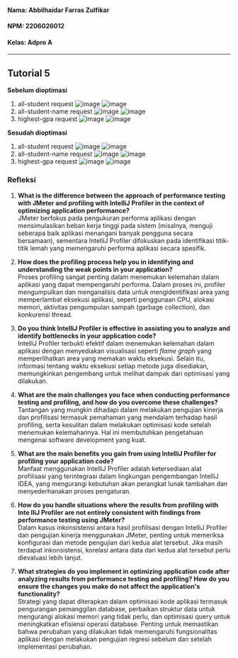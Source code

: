 #### Nama: Abbilhaidar Farras Zulfikar
#### NPM: 2206026012
#### Kelas: Adpro A
---
## Tutorial 5
**Sebelum dioptimasi**
1. all-student request
   ![image](https://github.com/Abbilville/exercise-profiling/assets/119837732/0b1db4d9-8fff-4265-99be-d5a0ba71cea4)
   ![image](https://github.com/Abbilville/exercise-profiling/assets/119837732/a967fc14-be63-4f02-b674-3ef6617f2f2f)
2. all-student-name request
   ![image](https://github.com/Abbilville/exercise-profiling/assets/119837732/f6aa61ee-eac4-4140-9122-3cc3c4b1721f)
   ![image](https://github.com/Abbilville/exercise-profiling/assets/119837732/36e5b9f4-7085-4457-8053-934deddc31ca)
3. highest-gpa request
   ![image](https://github.com/Abbilville/exercise-profiling/assets/119837732/c6900334-7591-4c12-8a10-058f85ab6639)
   ![image](https://github.com/Abbilville/exercise-profiling/assets/119837732/45864a8c-6263-403c-8351-fa1864cc7e0c)

**Sesudah dioptimasi**
1. all-student request
   ![image](https://github.com/Abbilville/exercise-profiling/assets/119837732/1632820a-b9f9-4c56-a30e-1890ddac42cc)
   ![image](https://github.com/Abbilville/exercise-profiling/assets/119837732/ba3e993a-ba82-461f-9fca-d55d2dc83cb5)
2. all-student-name request
   ![image](https://github.com/Abbilville/exercise-profiling/assets/119837732/918696e0-15fa-4f1f-85fd-cb3418c2ca1e)
   ![image](https://github.com/Abbilville/exercise-profiling/assets/119837732/60160994-8c11-4746-902c-75e2a52576e5)
3. highest-gpa request
   ![image](https://github.com/Abbilville/exercise-profiling/assets/119837732/aaf85834-c4d6-4587-9bf7-fe1189731abe)
   ![image](https://github.com/Abbilville/exercise-profiling/assets/119837732/bd5ff4ef-3472-4409-a9dc-05d977f1499c)

### Refleksi
1. **What is the difference between the approach of performance testing with JMeter and profiling with IntelliJ Profiler in the context of optimizing application performance?** <br>
    JMeter berfokus pada pengukuran performa aplikasi dengan mensimulasikan beban kerja tinggi pada sistem (misalnya, menguji seberapa baik aplikasi menangani banyak pengguna secara bersamaan), sementara IntelliJ Profiler difokuskan pada identifikasi titik-titik lemah yang memengaruhi performa aplikasi secara spesifik.
    
2. **How does the profiling process help you in identifying and understanding the weak points in your application?** <br>
  Proses profiling sangat penting dalam menemukan kelemahan dalam aplikasi yang dapat mempengaruhi performa. Dalam proses ini, profiler mengumpulkan dan menganalisis data untuk mengidentifikasi area yang memperlambat eksekusi aplikasi, seperti penggunaan CPU, alokasi memori, aktivitas pengumpulan sampah (garbage collection), dan konkurensi thread.

3. **Do you think IntelliJ Profiler is effective in assisting you to analyze and identify bottlenecks in your application code?** <br>
IntelliJ Profiler terbukti efektif dalam menemukan kelemahan dalam aplikasi dengan menyediakan visualisasi seperti _flame graph_ yang memperlihatkan area yang memakan waktu eksekusi. Selain itu, informasi tentang waktu eksekusi setiap metode juga disediakan, memungkinkan pengembang untuk melihat dampak dari optimisasi yang dilakukan.

4. **What are the main challenges you face when conducting performance testing and profiling, and how do you overcome these challenges?** <br>
Tantangan yang mungkin dihadapi dalam melakukan pengujian kinerja dan profilisasi termasuk pemahaman yang mendalam terhadap hasil profiling, serta kesulitan dalam melakukan optimisasi kode setelah menemukan kelemahannya. Hal ini membutuhkan pengetahuan mengenai software development yang kuat.

5. **What are the main benefits you gain from using IntelliJ Profiler for profiling your application code?** <br>
Manfaat menggunakan IntelliJ Profiler adalah ketersediaan alat profilisasi yang terintegrasi dalam lingkungan pengembangan IntelliJ IDEA, yang mengurangi kebutuhan akan perangkat lunak tambahan dan menyederhanakan proses pengaturan.

6. **How do you handle situations where the results from profiling with Inte	lliJ Profiler are not entirely consistent with findings from performance testing using JMeter?** <br>
Dalam kasus inkonsistensi antara hasil profilisasi dengan IntelliJ Profiler dan pengujian kinerja menggunakan JMeter, penting untuk memeriksa konfigurasi dan metode pengujian dari kedua alat tersebut. Jika masih terdapat inkonsistensi, korelasi antara data dari kedua alat tersebut perlu dievaluasi lebih lanjut.

7. **What strategies do you implement in optimizing application code after analyzing results from performance testing and profiling? How do you ensure the changes you make do not affect the application's functionality?** <br>
Strategi yang dapat diterapkan dalam optimisasi kode aplikasi termasuk pengurangan pemanggilan database, perbaikan struktur data untuk mengurangi alokasi memori yang tidak perlu, dan optimisasi query untuk meningkatkan efisiensi operasi database. Penting untuk memastikan bahwa perubahan yang dilakukan tidak memengaruhi fungsionalitas aplikasi dengan melakukan pengujian regresi sebelum dan setelah implementasi perubahan.
